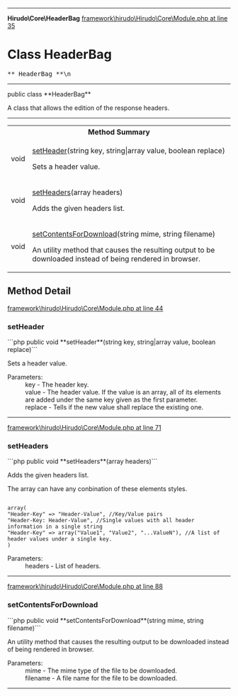 - - -

**Hirudo\Core\HeaderBag**
<a href="https://github.com/JeyDotC/Hirudo-docs/blob/master/source/framework/hirudo/Hirudo/Core/Module.php.md#line35" class="location">framework\hirudo\Hirudo\Core\Module.php at line 35</a>

# Class HeaderBag #

<pre class="tree">** HeaderBag **\n</pre>

- - -

<p class="signature">public  class **HeaderBag**</p>

<div class="comment" id="overview_description"><p>A class that allows the edition of the response headers.</p></div>

- - -

<table id="summary_method">
<tr><th colspan="2">Method Summary</th></tr>
<tr>
<td class="type"> void</td>
<td class="description"><p class="name"><a href="#setHeader()">setHeader</a>(string key, string|array value, boolean replace)</p><p class="description">Sets a header value.</p></td>
</tr>
<tr>
<td class="type"> void</td>
<td class="description"><p class="name"><a href="#setHeaders()">setHeaders</a>(array headers)</p><p class="description">Adds the given headers list.</p></td>
</tr>
<tr>
<td class="type"> void</td>
<td class="description"><p class="name"><a href="#setContentsForDownload()">setContentsForDownload</a>(string mime, string filename)</p><p class="description">An utility method that causes the resulting output to be downloaded
instead of being rendered in browser.</p></td>
</tr>
</table>

<h2 id="detail_method">Method Detail</h2>
<a href="https://github.com/JeyDotC/Hirudo-docs/blob/master/source/framework/hirudo/Hirudo/Core/Module.php.md#line44" class="location">framework\hirudo\Hirudo\Core\Module.php at line 44</a>

<h3 id="setHeader()">setHeader</h3>
```php
public  void **setHeader**(string key, string|array value, boolean replace)```
<div class="details">
<p>Sets a header value.</p><dl>
<dt>Parameters:</dt>
<dd>key - The header key.</dd>
<dd>value - The header value. If the value is an array, all of its elements are added under the same key given as the first parameter.</dd>
<dd>replace - Tells if the new value shall replace the existing one.</dd>
</dl>
</div>

- - -

<a href="https://github.com/JeyDotC/Hirudo-docs/blob/master/source/framework/hirudo/Hirudo/Core/Module.php.md#line71" class="location">framework\hirudo\Hirudo\Core\Module.php at line 71</a>

<h3 id="setHeaders()">setHeaders</h3>
```php
public  void **setHeaders**(array headers)```
<div class="details">
<p><p>Adds the given headers list.</p></p><p><p>The array can have any conbination of these elements styles.</p></p><p><div>
<code>
array(
"Header-Key" => "Header-Value", //Key/Value pairs
"Header-Key: Header-Value", //Single values with all header information in a single string
"Header-Key" => array("Value1", "Value2", "...ValueN"), //A list of header values under a single key.
)
</code>
</div></p><dl>
<dt>Parameters:</dt>
<dd>headers - List of headers.</dd>
</dl>
</div>

- - -

<a href="https://github.com/JeyDotC/Hirudo-docs/blob/master/source/framework/hirudo/Hirudo/Core/Module.php.md#line88" class="location">framework\hirudo\Hirudo\Core\Module.php at line 88</a>

<h3 id="setContentsForDownload()">setContentsForDownload</h3>
```php
public  void **setContentsForDownload**(string mime, string filename)```
<div class="details">
<p><p>An utility method that causes the resulting output to be downloaded
instead of being rendered in browser.</p></p><dl>
<dt>Parameters:</dt>
<dd>mime - The mime type of the file to be downloaded.</dd>
<dd>filename - A file name for the file to be downloaded.</dd>
</dl>
</div>

- - -


